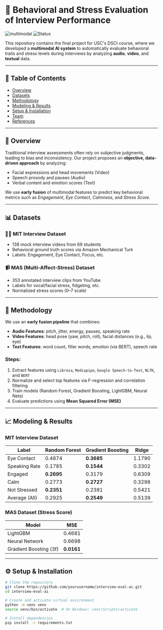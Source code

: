 # 🎤 Behavioral and Stress Evaluation of Interview Performance

![multimodal](https://img.shields.io/badge/Machine_Learning-Multimodal-informational) ![Status](https://img.shields.io/badge/status-Completed-brightgreen)

This repository contains the final project for USC's DSCI course, where we developed a **multimodal AI system** to automatically evaluate behavioral traits and stress levels during interviews by analyzing **audio**, **video**, and **textual** data.

---

## 📌 Table of Contents

- [Overview](#-overview)
- [Datasets](#-datasets)
- [Methodology](#-methodology)
- [Modeling & Results](#-modeling--results)
- [Setup & Installation](#-setup--installation)
- [Team](#-team)
- [References](#-references)

---

## 📖 Overview

Traditional interview assessments often rely on subjective judgments, leading to bias and inconsistency. Our project proposes an **objective, data-driven approach** by analyzing:

- Facial expressions and head movements (Video)
- Speech prosody and pauses (Audio)
- Verbal content and emotion scores (Text)

We use **early fusion** of multimodal features to predict key behavioral metrics such as *Engagement*, *Eye Contact*, *Calmness*, and *Stress Score*.

---

## 📊 Datasets

### 🧑‍💼 MIT Interview Dataset
- 138 mock interview videos from 69 students
- Behavioral ground truth scores via Amazon Mechanical Turk
- Labels: Engagement, Eye Contact, Focus, etc.

### 📹 MAS (Multi-Affect-Stress) Dataset
- 353 annotated interview clips from YouTube
- Labels for vocal/facial stress, fidgeting, etc.
- Normalized stress scores (0–7 scale)

---

## 🧠 Methodology

We use an **early fusion pipeline** that combines:

- **Audio Features**: pitch, jitter, energy, pauses, speaking rate  
- **Video Features**: head pose (yaw, pitch, roll), facial distances (e.g., lip, eye)  
- **Text Features**: word count, filler words, emotion (via BERT), speech rate  

### Steps:

1. Extract features using `Librosa`, `Mediapipe`, `Google Speech-to-Text`, `NLTK`, and `BERT`
2. Normalize and select top features via F-regression and correlation filtering
3. Train models (Random Forest, Gradient Boosting, LightGBM, Neural Nets)
4. Evaluate predictions using **Mean Squared Error (MSE)**

---

## 📈 Modeling & Results

### MIT Interview Dataset

| Label            | Random Forest | Gradient Boosting | Ridge     |
|------------------|----------------|-------------------|-----------|
| Eye Contact      | 0.4874         | **0.3685**         | 1.1790    |
| Speaking Rate    | 0.1785         | **0.1544**         | 0.3302    |
| Engaged          | **0.2695**     | 0.3179             | 0.6309    |
| Calm             | 0.2773         | **0.2727**         | 0.3298    |
| Not Stressed     | **0.2351**     | 0.2381             | 0.5421    |
| Average (All)    | 0.2925         | **0.2549**         | 0.5139    |

### MAS Dataset (Stress Score)

| Model                  | MSE     |
|------------------------|---------|
| LightGBM               | 0.4681  |
| Neural Network         | 0.6698  |
| Gradient Boosting (3f) | **0.0161**  |

---

## ⚙️ Setup & Installation

```bash
# Clone the repository
git clone https://github.com/yourusername/interview-eval-ai.git
cd interview-eval-ai

# Create and activate virtual environment
python -m venv venv
source venv/bin/activate  # On Windows: venv\Scripts\activate

# Install dependencies
pip install -r requirements.txt
